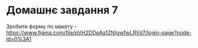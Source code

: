 # Домашнє завдання 7

Зробити форму по макету - https://www.figma.com/file/pVH2DDpAa1ZNIgwfwLRVd7/login-page?node-id=0%3A1